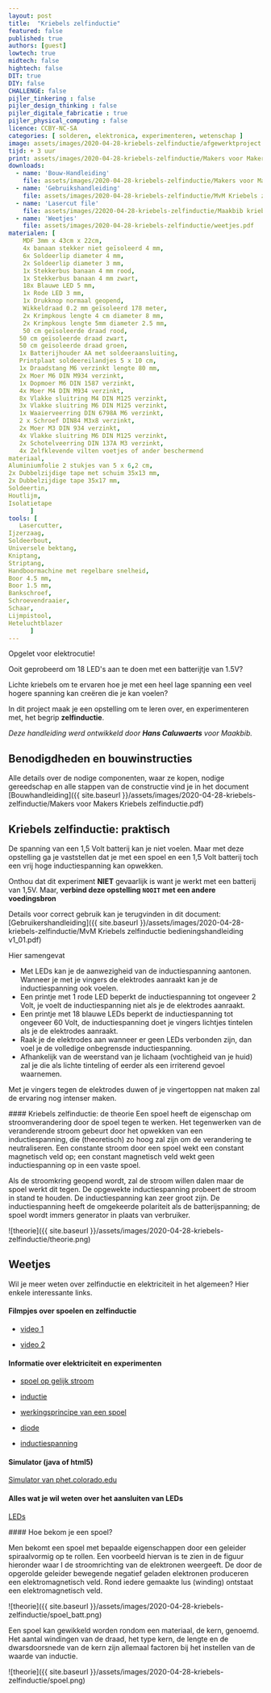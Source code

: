 ```yaml
---
layout: post
title:  "Kriebels zelfinductie"
featured: false
published: true
authors: [guest]
lowtech: true
midtech: false
hightech: false
DIT: true
DIY: false
CHALLENGE: false
pijler_tinkering : false
pijler_design_thinking : false
pijler_digitale_fabricatie : true
pijler_physical_computing : false
licence: CCBY-NC-SA 
categories: [ solderen, elektronica, experimenteren, wetenschap ]
image: assets/images/2020-04-28-kriebels-zelfinductie/afgewerktproject.jpg
tijd: + 3 uur
print: assets/images/2020-04-28-kriebels-zelfinductie/Makers voor Makers Kriebels zelfinductie.pdf
downloads: 
  - name: 'Bouw-Handleiding'
    file: assets/images/2020-04-28-kriebels-zelfinductie/Makers voor Makers Kriebels zelfinductie.pdf
  - name: 'Gebruikshandleiding' 
    file: assets/images/2020-04-28-kriebels-zelfinductie/MvM Kriebels zelfinductie bedieningshandleiding v1_01.pdf
  - name: 'Lasercut file' 
    file: assets/images/22020-04-28-kriebels-zelfinductie/Maakbib kriebels zelfinductie v1.01.svg
  - name: 'Weetjes' 
    file: assets/images/2020-04-28-kriebels-zelfinductie/weetjes.pdf
materialen: [
    MDF 3mm x 43cm x 22cm,
    4x banaan stekker niet geïsoleerd 4 mm, 
    6x Soldeerlip diameter 4 mm, 
    2x Soldeerlip diameter 3 mm, 
    1x Stekkerbus banaan 4 mm rood, 
    1x Stekkerbus banaan 4 mm zwart, 
    18x Blauwe LED 5 mm,
    1x Rode LED 3 mm, 
    1x Drukknop normaal geopend, 
    Wikkeldraad 0.2 mm geïsoleerd 178 meter,
    2x Krimpkous lengte 4 cm diameter 8 mm, 
    2x Krimpkous lengte 5mm diameter 2.5 mm, 
    50 cm geïsoleerde draad rood,
   50 cm geïsoleerde draad zwart,
   50 cm geïsoleerde draad groen,
   1x Batterijhouder AA met soldeeraansluiting, 
   Printplaat soldeereilandjes 5 x 10 cm,
   1x Draadstang M6 verzinkt lengte 80 mm, 
   2x Moer M6 DIN M934 verzinkt,
   1x Dopmoer M6 DIN 1587 verzinkt, 
   4x Moer M4 DIN M934 verzinkt, 
   8x Vlakke sluitring M4 DIN M125 verzinkt, 
   3x Vlakke sluitring M6 DIN M125 verzinkt,
   1x Waaierveerring DIN 6798A M6 verzinkt, 
   2 x Schroef DIN84 M3x8 verzinkt, 
   2x Moer M3 DIN 934 verzinkt, 
   4x Vlakke sluitring M6 DIN M125 verzinkt, 
   2x Schotelveerring DIN 137A M3 verzinkt, 
   4x Zelfklevende vilten voetjes of ander beschermend
materiaal, 
Aluminiumfolie 2 stukjes van 5 x 6,2 cm, 
2x Dubbelzijdige tape met schuim 35x13 mm, 
2x Dubbelzijdige tape 35x17 mm,
Soldeertin, 
Houtlijm, 
Isolatietape 
      ]
tools: [
   Lasercutter, 
Ijzerzaag,
Soldeerbout,
Universele bektang,
Kniptang,
Striptang,
Handboormachine met regelbare snelheid,
Boor 4.5 mm,
Boor 1.5 mm,
Bankschroef, 
Schroevendraaier,
Schaar,
Lijmpistool,
Heteluchtblazer
      ]
---
```

Opgelet voor elektrocutie!

Ooit geprobeerd om 18 LED's aan te doen met een batterijtje van 1.5V?  

Lichte kriebels om te ervaren hoe je met een heel lage spanning een veel hogere spanning kan creëren die je kan voelen?

In dit project maak je een opstelling om te leren over, en experimenteren met, het begrip **zelfinductie**. 

*Deze handleiding werd ontwikkeld door **Hans Caluwaerts** voor Maakbib.*

## Benodigdheden en bouwinstructies

Alle details over de nodige componenten, waar ze kopen, nodige gereedschap en alle stappen van de constructie vind je in het document 
[Bouwhandleiding]({{ site.baseurl }}/assets/images/2020-04-28-kriebels-zelfinductie/Makers voor Makers Kriebels zelfinductie.pdf) 


## Kriebels zelfinductie: praktisch
De spanning van een 1,5 Volt batterij kan je niet voelen. Maar met deze opstelling ga je vaststellen dat je met een spoel en een 1,5 Volt batterij toch een vrij hoge inductiespanning kan opwekken.

Onthou dat dit  experiment **NIET** gevaarlijk is want je werkt met een batterij van 1,5V. Maar, 
**verbind deze opstelling `NOOIT` met een andere voedingsbron**

Details voor correct gebruik kan je terugvinden in dit document: [Gebruikershandleiding]({{ site.baseurl }}/assets/images/2020-04-28-kriebels-zelfinductie/MvM Kriebels zelfinductie bedieningshandleiding v1_01.pdf) 

Hier samengevat

* Met LEDs kan je de aanwezigheid van de inductiespanning aantonen.
   Wanneer je met je vingers de elektrodes aanraakt kan je de inductiespanning ook voelen.
* Een printje met 1 rode LED beperkt de inductiespanning tot ongeveer 2 Volt, je voelt de
    inductiespanning niet als je de elektrodes aanraakt.
* Een printje met 18 blauwe LEDs beperkt de inductiespanning tot ongeveer 60 Volt, de
inductiespanning doet je vingers lichtjes tintelen als je de elektrodes aanraakt.
* Raak je de elektrodes aan wanneer er geen LEDs verbonden zijn, dan voel je de volledige
onbegrensde inductiespanning.
* Afhankelijk van de weerstand van je lichaam (vochtigheid van je huid) zal je die als lichte
tinteling of eerder als een irriterend gevoel waarnemen.

Met je vingers tegen de elektrodes duwen of je vingertoppen nat maken zal de ervaring nog
intenser maken.


<div class="border_boxmaakbib01_img" markdown="1">
#### Kriebels zelfinductie: de theorie
Een spoel heeft de eigenschap om stroomverandering door de spoel tegen te werken.
Het tegenwerken van de veranderende stroom gebeurt door het opwekken van een inductiespanning, die (theoretisch) zo hoog zal zijn om de verandering te neutraliseren.
Een constante stroom door een spoel wekt een constant magnetisch veld op; een constant magnetisch veld wekt geen inductiespanning op in een vaste spoel.

Als de stroomkring geopend wordt, zal de stroom willen dalen maar de spoel werkt dit tegen. De opgewekte inductiespanning probeert de stroom in stand te houden. De inductiespanning kan zeer groot zijn. De inductiespanning heeft de omgekeerde polariteit als de batterijspanning; de spoel wordt immers generator in plaats van verbruiker.

![theorie]({{ site.baseurl }}/assets/images/2020-04-28-kriebels-zelfinductie/theorie.png)
</div>

## Weetjes
Wil je meer weten over zelfinductie en elektriciteit in het algemeen? 
Hier enkele interessante links. 

#### Filmpjes over spoelen en zelfinductie

* [video 1](https://www.youtube.com/watch?v=NgwXkUt3XxQ)

* [video 2](https://www.youtube.com/watch?v=LXGtE3X2k7Y)

#### Informatie over elektriciteit en experimenten

* [spoel op gelijk stroom](https://patrickvanhoutven.gitbook.io/electric-fundamentals/spoelen/het_gedrag_van_een_spoel_op_gelijkstroom)

* [inductie](https://nl.wikipedia.org/wiki/Inductie_(elektriciteit))

* [werkingsprincipe van een spoel](https://patrickvanhoutven.gitbook.io/electric-fundamentals/spoelen/het_werkingsprincipe_van_een_spoel)

* [diode](https://nl.wikipedia.org/wiki/Diode)

* [inductiespanning](http://www.thuisexperimenteren.nl/science/inductiespanning/inductiespanning.htm)

#### Simulator (java of html5)

[Simulator van phet.colorado.edu](https://phet.colorado.edu/en/simulations/category/physics/electricity-magnets-and-circuits)

#### Alles wat je wil weten over het aansluiten van LEDs

[LEDs](http://www.linetec.nl/electronics/leds/led_1.html)

<div class="border_boxmaakbib02_img" markdown="1">
#### Hoe bekom je een spoel? 
    
Men bekomt een spoel met bepaalde eigenschappen door een geleider spiraalvormig op te rollen. 
Een voorbeeld hiervan is te zien in de figuur hieronder waar I de stroomrichting van de elektronen weergeeft. De door de opgerolde geleider bewegende negatief geladen elektronen produceren een elektromagnetisch veld. Rond iedere gemaakte lus (winding) ontstaat een elektromagnetisch veld.

![theorie]({{ site.baseurl }}/assets/images/2020-04-28-kriebels-zelfinductie/spoel_batt.png)

Een spoel kan gewikkeld worden rondom een materiaal, de kern, genoemd. 
Het aantal windingen van de draad, het type kern, de lengte en de dwarsdoorsnede van de kern zijn allemaal factoren bij het instellen van de waarde van inductie.

![theorie]({{ site.baseurl }}/assets/images/2020-04-28-kriebels-zelfinductie/spoel.png)

</div>

